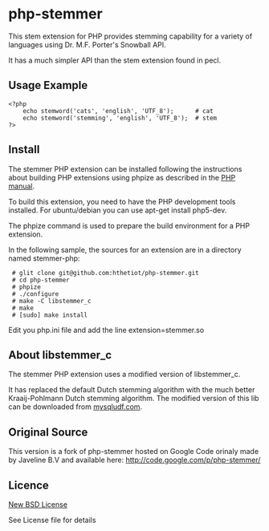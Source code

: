 php-stemmer
===========

This stem extension for PHP provides stemming capability for a variety of
languages using Dr. M.F. Porter's Snowball API.

It has a much simpler API than the stem extension found in pecl.

Usage Example
--------------------

    <?php
        echo stemword('cats', 'english', 'UTF_8');      # cat
        echo stemword('stemming', 'english', 'UTF_8');  # stem
    ?>

Install
--------------------

The stemmer PHP extension can be installed following the instructions about
building PHP extensions using phpize as described in the [PHP manual](http://www.php.net/manual/en/install.pecl.phpize.php).

To build this extension, you need to have the PHP development tools installed.
For ubuntu/debian you can use apt-get install php5-dev.

The phpize command is used to prepare the build environment for a PHP extension.

In the following sample, the sources for an extension are in a directory named stemmer-php:

     # glit clone git@github.com:hthetiot/php-stemmer.git
     # cd php-stemmer
     # phpize
     # ./configure
     # make -C libstemmer_c
     # make
     # [sudo] make install

Edit you php.ini file and add the line extension=stemmer.so

About libstemmer_c
--------------------

The stemmer PHP extension uses a modified version of libstemmer_c.

It has replaced the default Dutch stemming algorithm with the much better Kraaij-Pohlmann Dutch stemming algorithm.
The modified version of this lib can be downloaded from [mysqludf.com](http://www.mysqludf.org/lib_mysqludf_stem/).

Original Source
--------------------

This version is a fork of php-stemmer hosted on Google Code orinaly made by
Javeline B.V and available here: http://code.google.com/p/php-stemmer/

Licence
--------------------
[New BSD License](http://opensource.org/licenses/BSD-3-Clause)

See License file for details